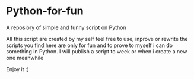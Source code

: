 # Python-for-fun
A reposiory of simple and funny script on Python

All this script are created by my self feel free to use, inprove or rewrite the scripts you find here 
are only for fun and to prove to myself i can do something in Python.
I will publish a script to week or when i create a new one meanwhile  

Enjoy it :) 
